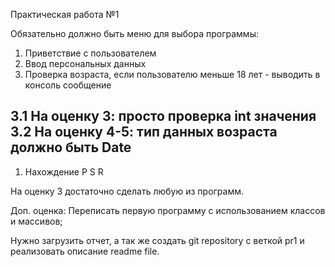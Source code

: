 Практическая работа №1

Обязательно должно быть меню для выбора программы:
1. Приветствие с пользователем
2. Ввод персональных данных
3. Проверка возраста, если пользователю меньше 18 лет - выводить в консоль сообщение

3.1 На оценку 3: просто проверка int значения
3.2 На оценку 4-5: тип данных возраста должно быть Date 
-------------------------------------------------------------------------------------------------------------------------------------------------------
1. Нахождение P S R

На оценку 3 достаточно сделать любую из программ.

Доп. оценка:
Переписать первую программу с использованием классов и массивов;

Нужно загрузить отчет, а так же создать git repository c веткой pr1 и реализовать описание readme file.
